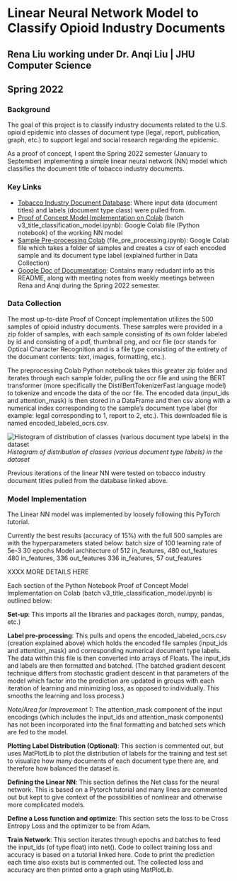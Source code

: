 # Linear Neural Network Model to Classify Opioid Industry Documents
## Rena Liu working under Dr. Anqi Liu | JHU Computer Science
## Spring 2022

### Background
The goal of this project is to classify industry documents related to the U.S. opioid epidemic into classes of document type (legal, report, publication, graph, etc.) to support legal and social research regarding the epidemic.

As a proof of concept, I spent the Spring 2022 semester (January to September) implementing a simple linear neural network (NN) model which classifies the document title of tobacco industry documents.

### Key Links
- [Tobacco Industry Document Database](https://www.industrydocuments.ucsf.edu/tobacco/): Where input data (document titles) and labels (document type class) were pulled from.
- [Proof of Concept Model Implementation on Colab](https://colab.research.google.com/drive/1_rh-ufmU_999Xfp8-42H2rbKb7qbzhNo?usp=sharing) (batch v3_title_classification_model.ipynb): Google Colab file (Python notebook) of the working NN model
- [Sample Pre-processing Colab](https://colab.research.google.com/drive/13KiLSh2RPqkSmXl8gmubdOJuh7nQQnvZ?usp=sharing) (file_pre_processing.ipynb): Google Colab file which takes a folder of samples and creates a csv of each encoded sample and its document type label (explained further in Data Collection)
- [Google Doc of Documentation](https://docs.google.com/document/d/1bhzakiC6MqCivCSIa3mdNHHjts5luuNO/edit?usp=sharing&ouid=106298455749927186906&rtpof=true&sd=true): Contains many redudant info as this README, along with meeting notes from weekly meetings between Rena and Anqi during the Spring 2022 semester.

### Data Collection
The most up-to-date Proof of Concept implementation utilizes the 500 samples of opioid industry documents. These samples were provided in a zip folder of samples, with each sample consisting of its own folder labeled by id and consisting of a pdf, thumbnail png, and ocr file (ocr stands for Optical Character Recognition and is a file type consisting of the entirety of the document contents: text, images, formatting, etc.). 

The preprocessing Colab Python notebook takes this greater zip folder and iterates through each sample folder, pulling the ocr file and using the BERT transformer (more specifically the DistilBertTokenizerFast language model) to tokenize and encode the data of the ocr file. The encoded data (input_ids and attention_mask) is then stored in a DataFrame and then csv along with a numerical index corresponding to the sample’s document type label (for example: legal corresponding to 1, report to 2, etc.). This downloaded file is named encoded_labeled_ocrs.csv.

![Histogram of distribution of classes (various document type labels) in the dataset](../images/distribution_of_doc_labels.png)
_Histogram of distribution of classes (various document type labels) in the dataset_

Previous iterations of the linear NN were tested on tobacco industry document titles pulled from the database linked above.

### Model Implementation 
The Linear NN model was implemented by loosely following this PyTorch tutorial.

Currently the best results (accuracy of 15%) with the full 500 samples are with the hyperparameters stated below:
batch size of 100
learning rate of 5e-3
30 epochs
Model architecture of
512 in_features, 480 out_features
480 in_features, 336 out_features
336 in_features, 57 out_features

XXXX MORE DETAILS HERE

Each section of the Python Notebook Proof of Concept Model Implementation on Colab (batch v3_title_classification_model.ipynb) is outlined below:

**Set-up**: This imports all the libraries and packages (torch, numpy, pandas, etc.)

**Label pre-processing**: This pulls and opens the encoded_labeled_ocrs.csv (creation explained above) which holds the encoded file samples (input_ids and attention_mask) and corresponding numerical document type labels. The data within this file is then converted into arrays of Floats. The input_ids and labels are then formatted and batched. (The batched gradient descent technique differs from stochastic gradient descent in that parameters of the model which factor into the prediction are updated in groups with each iteration of learning and minimizing loss, as opposed to individually. This smooths the learning and loss process.)

_Note/Area for Improvement 1_: The attention_mask component of the input encodings (which includes the input_ids and attention_mask components) has not been incorporated into the final formatting and batched sets which are fed to the model.

**Plotting Label Distribution (Optional)**: This section is commented out, but uses MatPlotLib to plot the distribution of labels for the training and test set to visualize how many documents of each document type there are, and therefore how balanced the dataset is.

**Defining the Linear NN**: This section defines the Net class for the neural network. This is based on a Pytorch tutorial and many lines are commented out but kept to give context of the possibilities of nonlinear and otherwise more complicated models. 

**Define a Loss function and optimize**: This section sets the loss to be Cross Entropy Loss and the optimizer to be from Adam. 

**Train Network**: This section iterates through epochs and batches to feed the input_ids (of type float) into net(). Code to collect training loss and accuracy is based on a tutorial linked here. Code to print the prediction each time also exists but is commented out. The collected loss and accuracy are then printed onto a graph using MatPlotLib.

